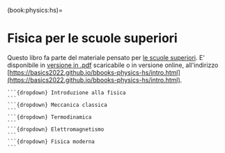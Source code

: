 (book:physics:hs)=
# Fisica per le scuole superiori

Questo libro fa parte del materiale pensato per [le scuole superiori](https://basics2022.github.io/bbooks-hs). E' disponibile in [versione in .pdf](https://www.github.com/Basics2022/bbooks-physics-hs/blob/master/_build/latex/book.pdf) scaricabile o in versione online, all'indirizzo [https://basics2022.github.io/bbooks-physics-hs/intro.html](https://basics2022.github.io/bbooks-physics-hs/intro.html).

<!--
<span style="color:red">
Questo libro potrebbe diventare la **landing page** per la fisica delle scuole superiori. 
Per ora colleziona gli argomenti. L'organizzazione migliore verrà decisa in un secondo momento.
</span>
-->

<!--  Not working consistently: sometimes only html works, sometimes only pdf works, sometimes together
````{only} pdf
**Metodo.**

**Argomenti.**

````
-->

````{only} html
```{dropdown} Introduzione alla fisica
```
```{dropdown} Meccanica classica
```
```{dropdown} Termodinamica
```
```{dropdown} Elettromagnetismo
```
```{dropdown} Fisica moderna
```

````


<!--
## Argomenti
```{dropdown} Introduzione alla fisica
```
```{dropdown} Meccanica classica
```
```{dropdown} Termodinamica
```
```{dropdown} Elettromagnetismo
```
```{dropdown} Fisica moderna
```
-->

<!--
- Introduzione alla fisica: metodo sperimentale, misura, grandezze,...
- Meccanica classica
- Termodinamica classica
- Elettromagnetismo classico
- Fisica moderna
-->

<!--
**Discipline.**
::::{grid} 1
:gutter: 3

:::{grid-item-card}
:link: ch/intro.html
**Introduzione alla fisica**
^^^
:::

:::{grid-item-card} 
:link: ch/mechanics.html
**Meccanica classica**
^^^
:::

:::{grid-item-card}
:link: ch/thermodynamics.html
**Termodinamica**
^^^
:::

:::{grid-item-card}
:link: ch/electromagnetism.html
**Elettromagnetismo**
^^^
:::

:::{grid-item-card}
:link: ch/modern.html
**Fisica del XX secolo**
^^^
:::

::::
-->
